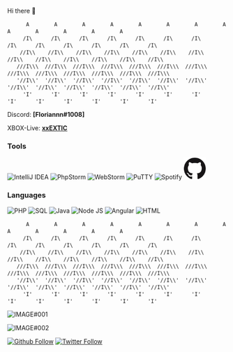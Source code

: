 Hi there 👋

```
      A        A        A        A        A        A        A        A        A        A        A        A        A    
     /I\      /I\      /I\      /I\      /I\      /I\      /I\      /I\      /I\      /I\      /I\      /I\      /I\   
    //I\\    //I\\    //I\\    //I\\    //I\\    //I\\    //I\\    //I\\    //I\\    //I\\    //I\\    //I\\    //I\\  
   ///I\\\  ///I\\\  ///I\\\  ///I\\\  ///I\\\  ///I\\\  ///I\\\  ///I\\\  ///I\\\  ///I\\\  ///I\\\  ///I\\\  ///I\\\ 
   '//I\\'  '//I\\'  '//I\\'  '//I\\'  '//I\\'  '//I\\'  '//I\\'  '//I\\'  '//I\\'  '//I\\'  '//I\\'  '//I\\'  '//I\\' 
     'I'      'I'      'I'      'I'      'I'      'I'      'I'      'I'      'I'      'I'      'I'      'I'      'I'   
```

Discord: <b>[Floriannn#1008]</b>

XBOX-Live: <b>[xxEXTIC](https://account.xbox.com/de-de/Profile?gamerTag=xxEXTIC)</b>


### Tools
<img alt="IntelliJ IDEA" src="https://www.comparasoftware.com/wp-content/uploads/2018/09/logoIntelliJ-IDEA.png" width="50" height="50"></img>
<img alt="PhpStorm" src="https://upload.wikimedia.org/wikipedia/commons/d/d2/PhpStorm_Icon.png" width="50" height="50"></img>
<img alt="WebStorm" src="https://upload.wikimedia.org/wikipedia/commons/thumb/c/c0/WebStorm_Icon.svg/1200px-WebStorm_Icon.svg.png" width="50" height="50"></img>
<img alt="PuTTY" src="https://upload.wikimedia.org/wikipedia/commons/b/b6/PuTTY_icon_128px.png" width="50" height="50"></img>
<img alt="Spotify" src="https://image.flaticon.com/icons/png/512/2111/2111624.png" width="50" height="50"></img>
<img alt="GitHub" src="https://raw.githubusercontent.com/github/explore/78df643247d429f6cc873026c0622819ad797942/topics/github/github.png" width="50" height="50"></img>
<!-- <img alt="" src="" width="50" height="50"></img> -->


### Languages
<img alt="PHP" src="https://www.php.net/images/logos/new-php-logo.svg" width="50" height="50"></img>
<img alt="SQL" src="https://cdn2.iconfinder.com/data/icons/programming-50/64/206_programming-sql-data-database-512.png" width="50" height="50"></img>
<img alt="Java" src="https://cdn.iconscout.com/icon/free/png-512/java-43-569305.png" width="50" height="50"></img>
<img alt="Node JS" src="https://cdn.iconscout.com/icon/free/png-512/node-js-1174925.png" width="50" height="50"></img>
<img alt="Angular" src="https://cdn.freebiesupply.com/logos/large/2x/angular-icon-logo-png-transparent.png" width="50" height="50"></img>
<img alt="HTML" src="https://images.vexels.com/media/users/3/166383/isolated/preview/6024bc5746d7436c727825dc4fc23c22-html-programmiersprachen-symbol-by-vexels.png" width="50" height="50"></img>
<!-- <img alt="" src="" width="50" height="50"></img> -->



```
      A        A        A        A        A        A        A        A        A        A        A        A        A    
     /I\      /I\      /I\      /I\      /I\      /I\      /I\      /I\      /I\      /I\      /I\      /I\      /I\   
    //I\\    //I\\    //I\\    //I\\    //I\\    //I\\    //I\\    //I\\    //I\\    //I\\    //I\\    //I\\    //I\\  
   ///I\\\  ///I\\\  ///I\\\  ///I\\\  ///I\\\  ///I\\\  ///I\\\  ///I\\\  ///I\\\  ///I\\\  ///I\\\  ///I\\\  ///I\\\ 
   '//I\\'  '//I\\'  '//I\\'  '//I\\'  '//I\\'  '//I\\'  '//I\\'  '//I\\'  '//I\\'  '//I\\'  '//I\\'  '//I\\'  '//I\\' 
     'I'      'I'      'I'      'I'      'I'      'I'      'I'      'I'      'I'      'I'      'I'      'I'      'I'   
```

![IMAGE#001](https://github-readme-stats.vercel.app/api/top-langs/?username=AFloriannn&hide=shell)

![IMAGE#002](https://github-readme-stats.vercel.app/api?username=AFloriannn&hide=prs&count_private=true&show_icons=true)




[![Github Follow](https://img.shields.io/github/followers/xxarox?label=Follow&style=social)](https://github.com/afloriannn)
[![Twitter Follow](https://img.shields.io/twitter/follow/arox_xx?label=Follow&style=social)](https://twitter.com/fhexix)

